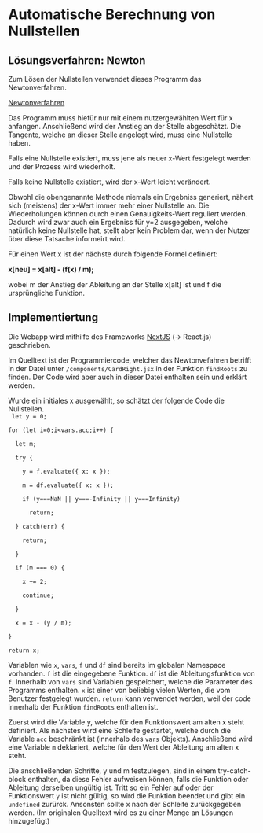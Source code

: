 # Automatische Berechnung von Nullstellen

## Lösungsverfahren: Newton

Zum Lösen der Nullstellen verwendet dieses Programm das Newtonverfahren.

<a href="https://de.wikipedia.org/wiki/Newtonverfahren">Newtonverfahren</a>

Das Programm muss hiefür nur mit einem nutzergewählten Wert für x anfangen. Anschließend wird der Anstieg an der Stelle abgeschätzt. Die Tangente, welche an dieser Stelle angelegt wird, muss eine Nullstelle haben.

Falls eine Nullstelle existiert, muss jene als neuer x-Wert festgelegt werden und der Prozess wird wiederholt.

Falls keine Nullstelle existiert, wird der x-Wert leicht verändert.

Obwohl die obengenannte Methode niemals ein Ergebniss generiert, nähert sich (meistens) der x-Wert immer mehr einer Nullstelle an. Die Wiederholungen können durch einen Genauigkeits-Wert reguliert werden.
Dadurch wird zwar auch ein Ergebniss für y=2 ausgegeben, welche natürlich keine Nullstelle hat, stellt aber kein Problem dar, wenn der Nutzer über diese Tatsache informeirt wird.

Für einen Wert x ist der nächste durch folgende Formel definiert:

<b> x[neu] = x[alt] - (f(x) / m); </b>

wobei m der Anstieg der Ableitung an der Stelle x[alt] ist und f die ursprüngliche Funktion.

## Implementiertung

Die Webapp wird mithilfe des Frameworks [NextJS](https://www.nextjs.org) (-> React.js) geschrieben.

Im Quelltext ist der Programmiercode, welcher das Newtonvefahren betrifft in der Datei unter `/components/CardRight.jsx` in der Funktion `findRoots` zu finden. Der Code wird aber auch in dieser Datei enthalten sein und erklärt werden.

Wurde ein initiales x ausgewählt, so schätzt der folgende Code die Nullstellen.  
<code>
let y = 0;  
for (let i=0;i<vars.acc;i++) {  
  let m;  
  try {  
    y = f.evaluate({ x: x });  
    m = df.evaluate({ x: x });  
    if (y===NaN || y===-Infinity || y===Infinity)  
      return;  
  } catch(err) {  
    return;  
  }  
  if (m === 0) {  
    x += 2;  
    continue;  
  }  
  x = x - (y / m);  
}  
return x;
</code>

Variablen wie `x`, `vars`, `f` und `df` sind bereits im globalen Namespace vorhanden. `f` ist die eingegebene Funktion. `df` ist die Ableitungsfunktion von `f`. Innerhalb von `vars` sind Variablen gespeichert, welche die Parameter des Programms enthalten. `x` ist einer von beliebig vielen Werten, die vom Benutzer festgelegt wurden. `return` kann verwendet werden, weil der code innerhalb der Funktion `findRoots` enthalten ist.

Zuerst wird die Variable y, welche für den Funktionswert am alten x steht definiert. Als nächstes wird eine Schleife gestartet, welche durch die Variable `acc` beschränkt ist (innerhalb des `vars` Objekts). Anschließend wird eine Variable `m` deklariert, welche für den Wert der Ableitung am alten x steht.

Die anschließenden Schritte, y und m festzulegen, sind in einem try-catch-block enthalten, da diese Fehler aufweisen können, falls die Funktion oder Ableitung derselben ungültig ist. Tritt so ein Fehler auf oder der Funktionswert `y` ist nicht gültig, so wird die Funktion beendet und gibt ein `undefined` zurürck. Ansonsten sollte x nach der Schleife zurückgegeben werden. (Im originalen Quelltext wird es zu einer Menge an Lösungen hinzugefügt)

